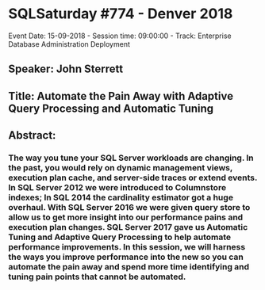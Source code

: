 # SQLSaturday #774 - Denver 2018
Event Date: 15-09-2018 - Session time: 09:00:00 - Track: Enterprise Database Administration  Deployment
## Speaker: John Sterrett
## Title: Automate the Pain Away with Adaptive Query Processing and Automatic Tuning
## Abstract:
### The way you tune your SQL Server workloads are changing.  In the past, you would rely on dynamic management views, execution plan cache, and server-side traces or extend events.  In SQL Server 2012 we were introduced to Columnstore indexes; In SQL 2014 the cardinality estimator got a huge overhaul. With SQL Server 2016 we were given query store to allow us to get more insight into our performance pains and execution plan changes. SQL Server 2017 gave us Automatic Tuning and Adaptive Query Processing to help automate performance improvements. In this session, we will harness the ways you improve performance into the new so you can automate the pain away and spend more time identifying and tuning pain points that cannot be automated.
